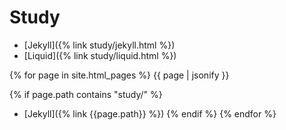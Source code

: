 # Study
- [Jekyll]({% link study/jekyll.html %})
- [Liquid]({% link study/liquid.html %})

{% for page in site.html_pages %}
{{ page | jsonify }}

{% if page.path contains "study/" %}
- [Jekyll]({% link {{page.path}} %})
{% endif %}
{% endfor %}